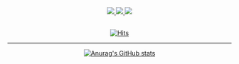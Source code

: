 <div align="center">
  <div>
    <a href="https://twitter.com/ihwajin3114">
      <img src="https://img.shields.io/badge/@ihwajin3114-1DA1F2?style=flat&logo=Twitter&logoColor=white"/>
    </a>
    <a href="mailto:jamong@kakao.com">
      <img src="https://img.shields.io/badge/jamong@kakao.com-000000?style=flat&logo=KakaoTalk&logoColor=#000000"/>
    </a>
    <a href="mailto:realpcy04@gmail.com">
      <img src="https://img.shields.io/badge/realpcy04@gmail.com-EA4335?style=flat&logo=Gmail&logoColor=white"/>
    </a>
  </div>
<!--   <img src="https://img.shields.io/badge/ihwajin3114-655D8A?style=flat&logo=Bloglovin&logoColor=#000000"/> -->
  <br />
  
  [![Hits](https://hits.seeyoufarm.com/api/count/incr/badge.svg?url=https%3A%2F%2Fgithub.com%2FHwajinLee3114&count_bg=%23555555&title_bg=%23555555&icon=&icon_color=%23E7E7E7&title=views&edge_flat=false)](https://hits.seeyoufarm.com)
  
  <hr />
  
  [![Anurag's GitHub stats](https://github-readme-stats.vercel.app/api?username=HwajinLee3114)](https://github.com/HwajinLee3114/github-readme-stats)
  
</div>
